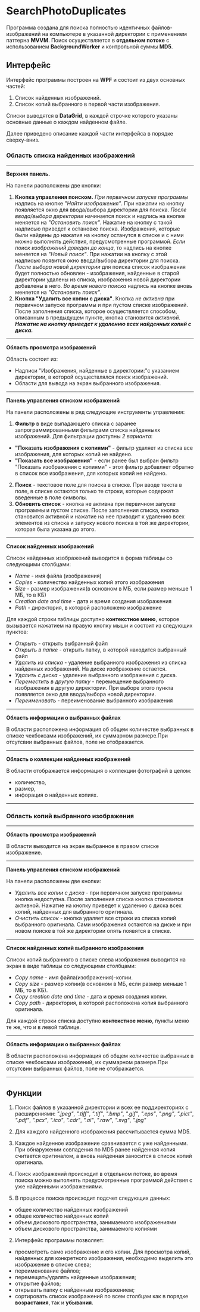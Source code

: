 # SearchPhotoDuplicates

Программа создана для поиска полностью идентичных файлов-изображений на компьютере в указанной директории с применением паттерна **MVVM**.
Поиск осуществляется в **отдельном потоке** с использованием **BackgroundWorker** и контрольной суммы **MD5**.


## Интерфейс

Интерфейс программы построен на **WPF** и состоит из двух основных частей: 
1. Список найденных изображений.
2. Список копий выбранного в первой части изображения.

Списки выводятся в **DataGrid**, в каждой строчке которого указаны основные данные о каждом найденном файле.

Далее приведено описание каждой части интерфейса в порядке сверху-вниз.

### Область списка найденных изображений
****
**Верхняя панель.** 

На панели расположены две кнопки:
1. **Кнопка управления поиском.** 
*При первичном запуске программы* надпись на кнопке *"Найти изображения"*. При нажатии на кнопку появляется окно для ввода/выбора директории для поиска.
*После ввода/выбора директории* начинается поиск и надпись на кнопке меняется на *"Остановить поиск"*. Нажатие на кнопку с такой надписью приведет к остановке поиска. 
Изображения, которые были найдены до нажатия на кнопку останутся в списке и с ними можно выполнять действия, предусмотренные программой. 
*Если поиск изображений доведен до конца*, то надпись на кнопке меняется на *"Новый поиск"*. При нажатии на кнопку с этой надписью появится окно ввода/выбора директории для поиска.
*После выбора новой директории* для поиска список изображения будет полностью обновлен - изображения, найденные в старой директории удалены из списка, изображения новой директории добавлены в него.
*Во время нового поиска* надпись на кнопке вновь меняется на *"Остановить поиск"*.
2. **Кнопка "Удалить все копии с диска"**. Кнопка *не активна* при первичном запуске программы и при пустом списке изображений. 
После заполнения списка, которое осуществляется способом, описанным в предыдущем пункте, кнопка становится *активной*.
***Нажатие на кнопку приведет к удалению всех найденных копий с диска.***
****
**Область просмотра изображений**

Область состоит из:
+ Надписи "Изображения, найденные в директории:"с указанием директории, в которой осуществлялся поиск изображений.
+ Области для вывода на экран выбранного изображения.
****
**Панель управления списком изображений**

На панели расположены в ряд следующие инструменты управления:
1. **Фильтр** в виде выпадающего списка с заранее запрограммированными фильтрами списка найденныхх изображений.
Для фильтрации доступны *2 варианта*:
* **"Показать изображения с копиями"** - фильтр удаляет из списка все изображения, для которых копий не найдено.
* **"Показать все изображения"** - если ранее был выбран фильтр "Показать изображения с копиями" - этот фильтр добавляет обратно в список все изображения, для которых копий не найдено.
2. **Поиск** - текстовое поле для поиска в списке. При вводе текста в поле, в списке остаются только те строки, которые содержат введенные в поле символы.
3. **Обновить список** - кнопка не активна при первичном запуске программы и пустом списке. После заполнения списка, кнопка становится активной и нажатие на нее приводит к удалению всех элементов из списка и запуску нового поиска в той же директории, которая была указана до этого.
****
**Список найденных изображений**

Список найденных изображений выводится в форма таблицы со следующими столбцами:
+ *Name* - имя файла (изображения)
+ *Copies* - количество найденных копий этого изображения
+ *Size* - размер изображения(в основном в МБ, если размер меньше 1 МБ, то в КБ)
+ *Creation date and time* - дата и время создания изображения
+ *Path* - директория, в которой расположено изображение

Для каждой строки таблицы доступно **контекстное меню**, которое вызывается нажатием на правую кнопку мыши и состоит из следующих пунктов:
+ *Открыть* - открыть выбранный файл
+ *Открыть в папке* - открыть папку, в которой находится выбранный файл
+ *Удалить из списка* - удаление выбранного изображения из списка найденных изображений. На диске изображение остается.
+ *Удалить с диска* - удаление выбранного изображения с диска.
+ *Переместить в другую папку* - перемещение выбранного изображения в другую директории. При выборе этого пункта появляется окно для ввода/выбора новой директории.
+ *Переименовать* - переименование выбранного изображения
****
**Область информации о выбранных файлах**

В области расположена информация об общем количестве выбранных в списке чекбоксами изображений, их суммарном размере.При отсутсвии выбранных файлов, поле не отображается.
****
**Область о коллекции найденных изображений**

В области отображается информация о коллекции фотографий в целом:
+ количество, 
+ размер, 
+ инфорация о найденных копиях.
****
### Область копий выбранного изображения
****
**Область просмотра изображений**

В области выводится на экран выбранное в правом списке изображение.
****
**Панель управления списком изображений**

На панели расположены две кнопки:
+ *Удалить все копии с диска* - при первичном запуске программы кнопка недоступна. После заполнения списка кнопка становится активной. Нажатие на кнопку приведет к удалению с диска всех копий, найденных для выбранного оригинала.
+ *Очистить список* - кнопка удаляет все строки из списка копий выбранного оригинала. Сами изображения остаются на диске и при новом поиске в той же директории опять появятся в списке.
****
**Список найденных копий выбранного изображения**

Список копий выбранного в списке слева изображения выводится на экран в виде таблицы со следующими столбцами:
+ *Copy name* - имя файла(изображения)-копии.
+ *Copy size* - размер копии(в основном в МБ, если размер меньше 1 МБ, то в КБ).
+ *Copy creation date and time* - дата и время создания копии.
+ *Copy path* - директория, в которой расположена копия выбранного оригинала.

Для каждой строки списка доступно **контекстное меню**, пункты меню те же, что и в левой таблице.
****
**Область информации о выбранных файлах**

В области расположена информация об общем количестве выбранных в списке чекбоксами изображений, их суммарном размере.При отсутсвии выбранных файлов, поле не отображается.
****

## Функции
1. Поиск файлов в указанной директории и всех ее поддиректориях с расширениями:
*".jpeg"*, *".tiff"*, *".tif"*, *".bmp"*, *".gif"*, *".eps"*, *".png"*, *".pict"*, *".pdf"*, *".pcx"*, *".ico"*, *".cdr"*, *".ai"*, *".raw"*, *".svg"*, *".jpg"*

2. Для каждого найденного изображения рассчитывается сумма MD5.

3. Каждое найденное изображение сравнивается с уже найденными. При обнаружении совпадения по MD5 ранее найденная копия считается оригиналом, а вновь найденная заносится в список копий оригинала.

4. Поиск изображений происходит в отдельном потоке, во время поиска можно выполнять предусмотренные программой действия с уже найденными изображениями.

3. В процессе поиска происходит подсчет следующих данных:
+ общее количество найденных изображений
+ общее количество найденных копий
+ объем дискового пространства, занимаемого изображениями
+ объем дискового пространства, занимаемого копиями

2. Интерфейс программы позволяет:
+ просмотреть само изображение и его копии. Для просмотра копий, найденных для конкретного изображения, необходимо выделить это изображение в списке слева;
+ переименование файлов;
+ перемещать/удалять найденные изображения;
+ открытие файлов;
+ открывать папку с найденным изображением;
+ сортировать список изображений по всем столбцам как в порядке **возрастания**, так и **убывания**.
